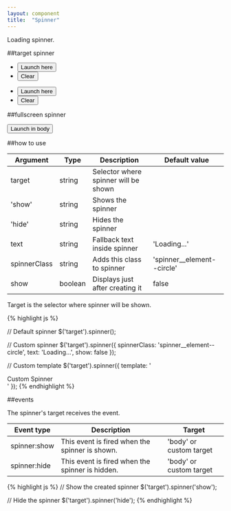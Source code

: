 ```yaml
---
layout: component
title:  "Spinner"
---
```


Loading spinner.

##target spinner

<div class="penguin-example penguin-example--margin">
    <div class="grid grid--2col">
        <div class="grid__item">
            <div class="demo demo--a demo--spinner">
            </div>
            <ul class="btn-group">
                <li class="btn-group__item"><button class="btn btn--primary btn--spinner-demo--a">Launch here</button></li>
                <li class="btn-group__item"><button class="btn btn--primary btn--spinner-clear-a">Clear</button></li>
            </ul>
        </div>
        <div class="grid__item">
            <div class="demo demo--b demo--spinner">
            </div>
            <ul class="btn-group">
                <li class="btn-group__item"><button class="btn btn--primary btn--spinner-demo--b">Launch here</button></li>
                <li class="btn-group__item"><button class="btn btn--primary btn--spinner-clear-b">Clear</button></li>
            </ul>
        </div>
    </div>
</div>

##fullscreen spinner

<div class="penguin-example penguin-example--margin">
    <button class="btn btn--primary btn--spinner-body">Launch in body</button>
</div>

##how to use

| Argument          | Type    | Description                            | Default value              |
|-------------------|---------|----------------------------------------|----------------------------|
| target            | string  | Selector where spinner will be shown   |                            |
| 'show'            | string  | Shows the spinner                      |                            |
| 'hide'            | string  | Hides the spinner                      |                            |
| text              | string  | Fallback text inside spinner           | 'Loading...'               |
| spinnerClass      | string  | Adds this class to spinner             | 'spinner__element--circle' |
| show              | boolean | Displays just after creating it        | false                      |

Target is the selector where spinner will be shown.

{% highlight js %}

// Default spinner
$('target').spinner();

// Custom spinner
$('target').spinner({
    spinnerClass: 'spinner__element--circle',
    text: 'Loading...',
    show: false
});

// Custom template
$('target').spinner({
    template: '<div>Custom Spinner</div>'
});
{% endhighlight %}

##events

The spinner's target receives the event.

| Event type   | Description                                     | Target                  |
|--------------|-------------------------------------------------|-------------------------|
| spinner:show | This event is fired when the spinner is shown.  | 'body' or custom target |
| spinner:hide | This event is fired when the spinner is hidden. | 'body' or custom target |

{% highlight js %}
// Show the created spinner
$('target').spinner('show');

// Hide the spinner
$('target').spinner('hide');
{% endhighlight %}